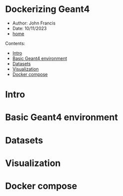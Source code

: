 # Dockerizing Geant4
- Author: John Francis
- Date: 10/11/2023
- [home](README.md)

Contents:
- [Intro](#intro)
- [Basic Geant4 environment](#basic-geant4-environment)
- [Datasets](#datasets)
- [Visualization](#visualization)
- [Docker compose](#docker-compose)

# Intro

# Basic Geant4 environment

# Datasets

# Visualization

# Docker compose
